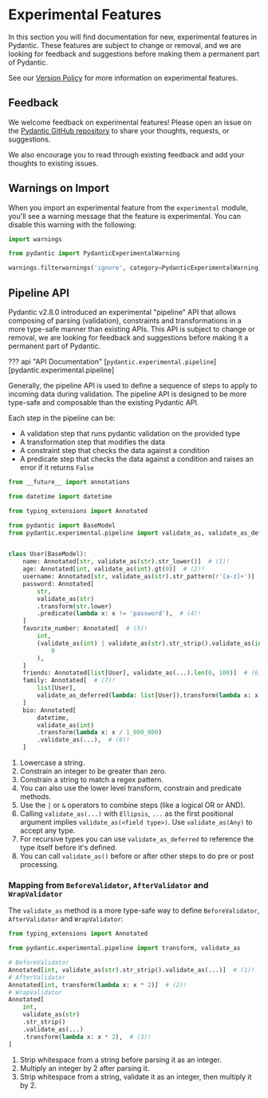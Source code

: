# Experimental Features

In this section you will find documentation for new, experimental features in Pydantic. These features are subject to change or removal, and we are looking for feedback and suggestions before making them a permanent part of Pydantic.

See our [Version Policy](../version-policy.md#experimental-features) for more information on experimental features.

## Feedback

We welcome feedback on experimental features! Please open an issue on the [Pydantic GitHub repository](https://github.com/pydantic/pydantic/issues/new/choose) to share your thoughts, requests, or suggestions.

We also encourage you to read through existing feedback and add your thoughts to existing issues.

## Warnings on Import

When you import an experimental feature from the `experimental` module, you'll see a warning message that the feature is experimental. You can disable this warning with the following:

```python
import warnings

from pydantic import PydanticExperimentalWarning

warnings.filterwarnings('ignore', category=PydanticExperimentalWarning)
```

## Pipeline API

Pydantic v2.8.0 introduced an experimental "pipeline" API that allows composing of parsing (validation), constraints and transformations in a more type-safe manner than existing APIs. This API is subject to change or removal, we are looking for feedback and suggestions before making it a permanent part of Pydantic.

??? api "API Documentation"
    [`pydantic.experimental.pipeline`][pydantic.experimental.pipeline]<br>

Generally, the pipeline API is used to define a sequence of steps to apply to incoming data during validation. The pipeline API is designed to be more type-safe and composable than the existing Pydantic API.

Each step in the pipeline can be:
* A validation step that runs pydantic validation on the provided type
* A transformation step that modifies the data
* A constraint step that checks the data against a condition
* A predicate step that checks the data against a condition and raises an error if it returns `False`

<!-- TODO: (@sydney-runkle) add more documentation once we solidify the API during the experimental phase -->

```python
from __future__ import annotations

from datetime import datetime

from typing_extensions import Annotated

from pydantic import BaseModel
from pydantic.experimental.pipeline import validate_as, validate_as_deferred


class User(BaseModel):
    name: Annotated[str, validate_as(str).str_lower()]  # (1)!
    age: Annotated[int, validate_as(int).gt(0)]  # (2)!
    username: Annotated[str, validate_as(str).str_pattern(r'[a-z]+')]  # (3)!
    password: Annotated[
        str,
        validate_as(str)
        .transform(str.lower)
        .predicate(lambda x: x != 'password'),  # (4)!
    ]
    favorite_number: Annotated[  # (5)!
        int,
        (validate_as(int) | validate_as(str).str_strip().validate_as(int)).gt(
            0
        ),
    ]
    friends: Annotated[list[User], validate_as(...).len(0, 100)]  # (6)!
    family: Annotated[  # (7)!
        list[User],
        validate_as_deferred(lambda: list[User]).transform(lambda x: x[1:]),
    ]
    bio: Annotated[
        datetime,
        validate_as(int)
        .transform(lambda x: x / 1_000_000)
        .validate_as(...),  # (8)!
    ]
```

1. Lowercase a string.
2. Constrain an integer to be greater than zero.
3. Constrain a string to match a regex pattern.
4. You can also use the lower level transform, constrain and predicate methods.
5. Use the `|` or `&` operators to combine steps (like a logical OR or AND).
6. Calling `validate_as(...)` with `Ellipsis`, `...` as the first positional argument implies `validate_as(<field type>)`. Use `validate_as(Any)` to accept any type.
7. For recursive types you can use `validate_as_deferred` to reference the type itself before it's defined.
8. You can call `validate_as()` before or after other steps to do pre or post processing.

### Mapping from `BeforeValidator`, `AfterValidator` and `WrapValidator`

The `validate_as` method is a more type-safe way to define `BeforeValidator`, `AfterValidator` and `WrapValidator`:

```python
from typing_extensions import Annotated

from pydantic.experimental.pipeline import transform, validate_as

# BeforeValidator
Annotated[int, validate_as(str).str_strip().validate_as(...)]  # (1)!
# AfterValidator
Annotated[int, transform(lambda x: x * 2)]  # (2)!
# WrapValidator
Annotated[
    int,
    validate_as(str)
    .str_strip()
    .validate_as(...)
    .transform(lambda x: x * 2),  # (3)!
]
```

1. Strip whitespace from a string before parsing it as an integer.
2. Multiply an integer by 2 after parsing it.
3. Strip whitespace from a string, validate it as an integer, then multiply it by 2.
